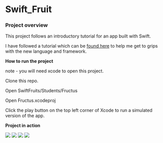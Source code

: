 # Swift_Fruit

### Project overview

This project follows an introductory tutorial for an app built with Swift. 

I have followed a tutorial which can be [found here](https://www.youtube.com/watch?v=_22E3uzw8CE) to help me get to grips with the new language and framework. 

**How to run the project** 

note - you will need xcode to open this project. 

Clone this repo.

Open SwiftFruits/Students/Fructus

Open Fructus.xcodeproj

Click the play button on the top left corner of Xcode to run a simulated version of the app. 

**Project in action** 

<img src='./Screenshots/homescreen.png'/>
<img src='./Screenshots/listview.png'/>
<img src='./Screenshots/settingsview.png'/>
<img src='./Screenshots/detailview.png'/>
